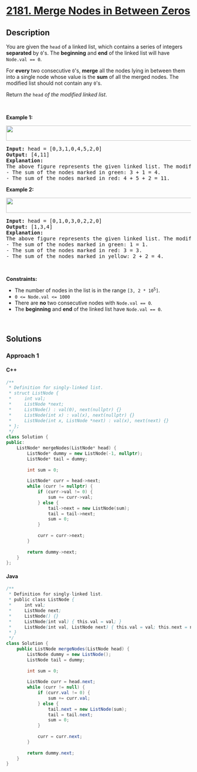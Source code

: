 # [2181. Merge Nodes in Between Zeros](https://leetcode.com/problems/merge-nodes-in-between-zeros)

## Description

<p>You are given the <code>head</code> of a linked list, which contains a series of integers <strong>separated</strong> by <code>0</code>&#39;s. The <strong>beginning</strong> and <strong>end</strong> of the linked list will have <code>Node.val == 0</code>.</p>

<p>For <strong>every </strong>two consecutive <code>0</code>&#39;s, <strong>merge</strong> all the nodes lying in between them into a single node whose value is the <strong>sum</strong> of all the merged nodes. The modified list should not contain any <code>0</code>&#39;s.</p>

<p>Return <em>the</em> <code>head</code> <em>of the modified linked list</em>.</p>
<p>&nbsp;</p>

<p><strong class="example">Example 1:</strong></p>
<img alt="" src="https://fastly.jsdelivr.net/gh/doocs/leetcode@main/solution/2100-2199/2181.Merge%20Nodes%20in%20Between%20Zeros/images/ex1-1.png" style="width: 600px; height: 41px;" />
<pre>
<strong>Input:</strong> head = [0,3,1,0,4,5,2,0]
<strong>Output:</strong> [4,11]
<strong>Explanation:</strong> 
The above figure represents the given linked list. The modified list contains
- The sum of the nodes marked in green: 3 + 1 = 4.
- The sum of the nodes marked in red: 4 + 5 + 2 = 11.
</pre>

<p><strong class="example">Example 2:</strong></p>
<img alt="" src="https://fastly.jsdelivr.net/gh/doocs/leetcode@main/solution/2100-2199/2181.Merge%20Nodes%20in%20Between%20Zeros/images/ex2-1.png" style="width: 600px; height: 41px;" />
<pre>
<strong>Input:</strong> head = [0,1,0,3,0,2,2,0]
<strong>Output:</strong> [1,3,4]
<strong>Explanation:</strong> 
The above figure represents the given linked list. The modified list contains
- The sum of the nodes marked in green: 1 = 1.
- The sum of the nodes marked in red: 3 = 3.
- The sum of the nodes marked in yellow: 2 + 2 = 4.
</pre>
<p>&nbsp;</p>

<p><strong>Constraints:</strong></p>
<ul>
    <li>The number of nodes in the list is in the range <code>[3, 2 * 10<sup>5</sup>]</code>.</li>
    <li><code>0 &lt;= Node.val &lt;= 1000</code></li>
    <li>There are <strong>no</strong> two consecutive nodes with <code>Node.val == 0</code>.</li>
    <li>The <strong>beginning</strong> and <strong>end</strong> of the linked list have <code>Node.val == 0</code>.</li>
</ul>
<p>&nbsp;</p>

## Solutions

### **Approach 1**

<!-- tabs:start -->

#### C++

```cpp
/**
 * Definition for singly-linked list.
 * struct ListNode {
 *     int val;
 *     ListNode *next;
 *     ListNode() : val(0), next(nullptr) {}
 *     ListNode(int x) : val(x), next(nullptr) {}
 *     ListNode(int x, ListNode *next) : val(x), next(next) {}
 * };
 */
class Solution {
public:
    ListNode* mergeNodes(ListNode* head) {
        ListNode* dummy = new ListNode(-1, nullptr);
        ListNode* tail = dummy;
        
        int sum = 0;
        
        ListNode* curr = head->next;
        while (curr != nullptr) {
            if (curr->val != 0) {
                sum += curr->val;
            } else {
                tail->next = new ListNode(sum);
                tail = tail->next;
                sum = 0;
            }
            
            curr = curr->next;
        }
        
        return dummy->next;
    }
};
```

#### Java

```java
/**
 * Definition for singly-linked list.
 * public class ListNode {
 *     int val;
 *     ListNode next;
 *     ListNode() {}
 *     ListNode(int val) { this.val = val; }
 *     ListNode(int val, ListNode next) { this.val = val; this.next = next; }
 * }
 */
class Solution {
    public ListNode mergeNodes(ListNode head) {
        ListNode dummy = new ListNode();
        ListNode tail = dummy;
        
        int sum = 0;
        
        ListNode curr = head.next;
        while (curr != null) {
            if (curr.val != 0) {
                sum += curr.val;
            } else {
                tail.next = new ListNode(sum);
                tail = tail.next;
                sum = 0;
            }
            
            curr = curr.next;
        }
        
        return dummy.next;
    }
}
```

<!-- tabs:end -->